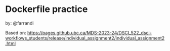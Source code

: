 # Dockerfile practice

by: @farrandi

Based on: https://pages.github.ubc.ca/MDS-2023-24/DSCI_522_dsci-workflows_students/release/individual_assignment2/individual_assignment2.html
